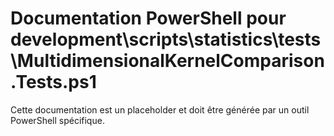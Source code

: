 # Documentation PowerShell pour development\scripts\statistics\tests\MultidimensionalKernelComparison.Tests.ps1

Cette documentation est un placeholder et doit être générée par un outil PowerShell spécifique.
